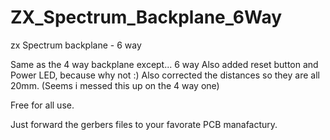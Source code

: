 # ZX_Spectrum_Backplane_6Way
zx Spectrum backplane - 6 way

Same as the 4 way backplane except... 6 way
Also added reset button and Power LED, because why not :)
Also corrected the distances so they are all 20mm. (Seems i messed this up on the 4 way one)

Free for all use. 

Just forward the gerbers files to your favorate PCB manafactury. 
